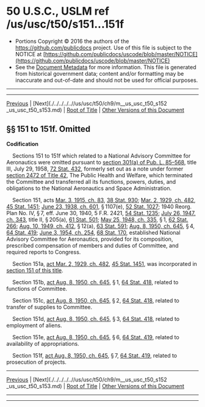 ---
---

# 50 U.S.C., USLM ref /us/usc/t50/s151...151f

* Portions Copyright © 2016 the authors of the https://github.com/publicdocs project.
  Use of this file is subject to the NOTICE at [https://github.com/publicdocs/uscode/blob/master/NOTICE](https://github.com/publicdocs/uscode/blob/master/NOTICE)
* See the [Document Metadata](././../../../..//README.md) for more information.
  This file is generated from historical government data; content and/or formatting may be inaccurate and out-of-date and should not be used for official purposes.

----------
----------

[Previous](./../../../..//us/usc/t50/ch9/m__us_usc_t50_ch9.md) | [Next](./../../../..//us/usc/t50/ch9/m__us_usc_t50_s152 _us_usc_t50_s153.md) | [Root of Title](./../../../../) | [Other Versions of this Document](https://publicdocs.github.io/go/links?ns=uslm&ref=%2Fus%2Fusc%2Ft50%2Fs151...151f)

## §§ 151 to 151f. Omitted

 __Codification__ 

    Sections 151 to 151f which related to a National Advisory Committee for Aeronautics were omitted pursuant to [section 301(a) of Pub. L. 85–568][/us/pl/85/568/s301/a], title III, July 29, 1958, [72 Stat. 432][/us/stat/72/432], formerly set out as a note under former [section 2472 of Title 42][/us/usc/t42/s2472], The Public Health and Welfare, which terminated the Committee and transferred all its functions, powers, duties, and obligations to the National Aeronautics and Space Administration.

    Section 151, acts [Mar. 3, 1915, ch. 83][/us/act/1915-03-03/ch83], [38 Stat. 930][/us/stat/38/930]; [Mar. 2, 1929, ch. 482][/us/act/1929-03-02/ch482], [45 Stat. 1451][/us/stat/45/1451]; [June 23, 1938, ch. 601][/us/act/1938-06-23/ch601], § 1107(e), [52 Stat. 1027][/us/stat/52/1027]; 1940 Reorg. Plan No. IV, § 7, eff. June 30, 1940, 5 F.R. 2421, [54 Stat. 1235][/us/stat/54/1235]; [July 26, 1947, ch. 343][/us/act/1947-07-26/ch343], title II, § 205(a), [61 Stat. 501][/us/stat/61/501]; [May 25, 1948, ch. 335][/us/act/1948-05-25/ch335], § 1, [62 Stat. 266][/us/stat/62/266]; [Aug. 10, 1949, ch. 412][/us/act/1949-08-10/ch412], § 12(a), [63 Stat. 591][/us/stat/63/591]; [Aug. 8, 1950, ch. 645][/us/act/1950-08-08/ch645], § 4, [64 Stat. 419][/us/stat/64/419]; [June 3, 1954, ch. 254][/us/act/1954-06-03/ch254], [68 Stat. 170][/us/stat/68/170], established National Advisory Committee for Aeronautics, provided for its composition, prescribed compensation of members and duties of Committee, and required reports to Congress.

    Section 151a, [act Mar. 2, 1929, ch. 482][/us/act/1929-03-02/ch482], [45 Stat. 1451][/us/stat/45/1451], was incorporated in [section 151 of this title][/us/usc/t50/s151].

    Section 151b, [act Aug. 8, 1950, ch. 645][/us/act/1950-08-08/ch645], § 1, [64 Stat. 418][/us/stat/64/418], related to functions of Committee.

    Section 151c, [act Aug. 8, 1950, ch. 645][/us/act/1950-08-08/ch645], § 2, [64 Stat. 418][/us/stat/64/418], related to transfer of supplies to Committee.

    Section 151d, [act Aug. 8, 1950, ch. 645][/us/act/1950-08-08/ch645], § 3, [64 Stat. 418][/us/stat/64/418], related to employment of aliens.

    Section 151e, [act Aug. 8, 1950, ch. 645][/us/act/1950-08-08/ch645], § 6, [64 Stat. 419][/us/stat/64/419], related to availability of appropriations.

    Section 151f, [act Aug. 8, 1950, ch. 645][/us/act/1950-08-08/ch645], § 7, [64 Stat. 419][/us/stat/64/419], related to prosecution of projects.

----------

[Previous](./../../../..//us/usc/t50/ch9/m__us_usc_t50_ch9.md) | [Next](./../../../..//us/usc/t50/ch9/m__us_usc_t50_s152 _us_usc_t50_s153.md) | [Root of Title](./../../../../) | [Other Versions of this Document](https://publicdocs.github.io/go/links?ns=uslm&ref=%2Fus%2Fusc%2Ft50%2Fs151...151f)

----------
----------

[/us/pl/85/568/s301/a]: https://publicdocs.github.io/go/links?ns=uslm&ref=%2Fus%2Fpl%2F85%2F568%2Fs301%2Fa
[/us/stat/72/432]: https://publicdocs.github.io/go/links?ns=uslm&ref=%2Fus%2Fstat%2F72%2F432
[/us/usc/t42/s2472]: https://publicdocs.github.io/go/links?ns=uslm&ref=%2Fus%2Fusc%2Ft42%2Fs2472
[/us/act/1915-03-03/ch83]: https://publicdocs.github.io/go/links?ns=uslm&ref=%2Fus%2Fact%2F1915-03-03%2Fch83
[/us/stat/38/930]: https://publicdocs.github.io/go/links?ns=uslm&ref=%2Fus%2Fstat%2F38%2F930
[/us/act/1929-03-02/ch482]: https://publicdocs.github.io/go/links?ns=uslm&ref=%2Fus%2Fact%2F1929-03-02%2Fch482
[/us/stat/45/1451]: https://publicdocs.github.io/go/links?ns=uslm&ref=%2Fus%2Fstat%2F45%2F1451
[/us/act/1938-06-23/ch601]: https://publicdocs.github.io/go/links?ns=uslm&ref=%2Fus%2Fact%2F1938-06-23%2Fch601
[/us/stat/52/1027]: https://publicdocs.github.io/go/links?ns=uslm&ref=%2Fus%2Fstat%2F52%2F1027
[/us/stat/54/1235]: https://publicdocs.github.io/go/links?ns=uslm&ref=%2Fus%2Fstat%2F54%2F1235
[/us/act/1947-07-26/ch343]: https://publicdocs.github.io/go/links?ns=uslm&ref=%2Fus%2Fact%2F1947-07-26%2Fch343
[/us/stat/61/501]: https://publicdocs.github.io/go/links?ns=uslm&ref=%2Fus%2Fstat%2F61%2F501
[/us/act/1948-05-25/ch335]: https://publicdocs.github.io/go/links?ns=uslm&ref=%2Fus%2Fact%2F1948-05-25%2Fch335
[/us/stat/62/266]: https://publicdocs.github.io/go/links?ns=uslm&ref=%2Fus%2Fstat%2F62%2F266
[/us/act/1949-08-10/ch412]: https://publicdocs.github.io/go/links?ns=uslm&ref=%2Fus%2Fact%2F1949-08-10%2Fch412
[/us/stat/63/591]: https://publicdocs.github.io/go/links?ns=uslm&ref=%2Fus%2Fstat%2F63%2F591
[/us/act/1950-08-08/ch645]: https://publicdocs.github.io/go/links?ns=uslm&ref=%2Fus%2Fact%2F1950-08-08%2Fch645
[/us/stat/64/419]: https://publicdocs.github.io/go/links?ns=uslm&ref=%2Fus%2Fstat%2F64%2F419
[/us/act/1954-06-03/ch254]: https://publicdocs.github.io/go/links?ns=uslm&ref=%2Fus%2Fact%2F1954-06-03%2Fch254
[/us/stat/68/170]: https://publicdocs.github.io/go/links?ns=uslm&ref=%2Fus%2Fstat%2F68%2F170
[/us/act/1929-03-02/ch482]: https://publicdocs.github.io/go/links?ns=uslm&ref=%2Fus%2Fact%2F1929-03-02%2Fch482
[/us/stat/45/1451]: https://publicdocs.github.io/go/links?ns=uslm&ref=%2Fus%2Fstat%2F45%2F1451
[/us/usc/t50/s151]: https://publicdocs.github.io/go/links?ns=uslm&ref=%2Fus%2Fusc%2Ft50%2Fs151
[/us/act/1950-08-08/ch645]: https://publicdocs.github.io/go/links?ns=uslm&ref=%2Fus%2Fact%2F1950-08-08%2Fch645
[/us/stat/64/418]: https://publicdocs.github.io/go/links?ns=uslm&ref=%2Fus%2Fstat%2F64%2F418
[/us/act/1950-08-08/ch645]: https://publicdocs.github.io/go/links?ns=uslm&ref=%2Fus%2Fact%2F1950-08-08%2Fch645
[/us/stat/64/418]: https://publicdocs.github.io/go/links?ns=uslm&ref=%2Fus%2Fstat%2F64%2F418
[/us/act/1950-08-08/ch645]: https://publicdocs.github.io/go/links?ns=uslm&ref=%2Fus%2Fact%2F1950-08-08%2Fch645
[/us/stat/64/418]: https://publicdocs.github.io/go/links?ns=uslm&ref=%2Fus%2Fstat%2F64%2F418
[/us/act/1950-08-08/ch645]: https://publicdocs.github.io/go/links?ns=uslm&ref=%2Fus%2Fact%2F1950-08-08%2Fch645
[/us/stat/64/419]: https://publicdocs.github.io/go/links?ns=uslm&ref=%2Fus%2Fstat%2F64%2F419
[/us/act/1950-08-08/ch645]: https://publicdocs.github.io/go/links?ns=uslm&ref=%2Fus%2Fact%2F1950-08-08%2Fch645
[/us/stat/64/419]: https://publicdocs.github.io/go/links?ns=uslm&ref=%2Fus%2Fstat%2F64%2F419


